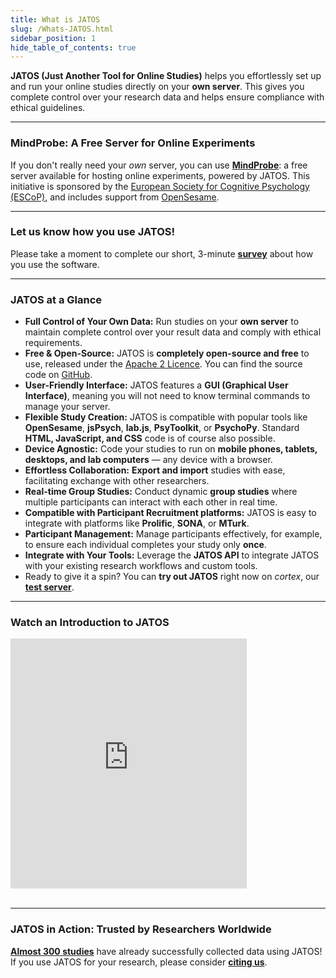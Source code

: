 ```yaml
---
title: What is JATOS
slug: /Whats-JATOS.html
sidebar_position: 1
hide_table_of_contents: true
---
```


**JATOS (Just Another Tool for Online Studies)** helps you effortlessly set up and run your online studies directly on your **own server**. This gives you complete control over your research data and helps ensure compliance with ethical guidelines.

-----

### MindProbe: A Free Server for Online Experiments

If you don't really need your *own* server, you can use **[MindProbe](https://mindprobe.eu/)**: a free server available for hosting online experiments, powered by JATOS. This initiative is sponsored by the [European Society for Cognitive Psychology (ESCoP)](https://www.escop.eu/), and includes support from [OpenSesame](https://osdoc.cogsci.nl/).

-----

### Let us know how you use JATOS!

Please take a moment to complete our short, 3-minute **[survey](https://forms.gle/Jtjw4LxpyWVFEtG17)** about how you use the software. 

-----

### JATOS at a Glance

  * **Full Control of Your Own Data:** Run studies on your **own server** to maintain complete control over your result data and comply with ethical requirements.
  * **Free & Open-Source:** JATOS is **completely open-source and free** to use, released under the [Apache 2 Licence](http://www.apache.org/licenses/LICENSE-2.0.html). You can find the source code on [GitHub](https://github.com/JATOS/JATOS).
  * **User-Friendly Interface:** JATOS features a **GUI (Graphical User Interface)**, meaning you will not need to know terminal commands to manage your server.
  * **Flexible Study Creation:** JATOS is compatible with popular tools like **OpenSesame**, **jsPsych**, **lab.js**, **PsyToolkit**, or **PsychoPy**. Standard **HTML, JavaScript, and CSS** code is of course also possible.
  * **Device Agnostic:** Code your studies to run on **mobile phones, tablets, desktops, and lab computers** — any device with a browser.
  * **Effortless Collaboration:** **Export and import** studies with ease, facilitating exchange with other researchers.
  * **Real-time Group Studies:** Conduct dynamic **group studies** where multiple participants can interact with each other in real time.
  * **Compatible with Participant Recruitment platforms:** JATOS is easy to integrate with platforms like **Prolific**, **SONA**, or **MTurk**.
  * **Participant Management:** Manage participants effectively, for example, to ensure each individual completes your study only **once**.
  * **Integrate with Your Tools:** Leverage the **JATOS API** to integrate JATOS with your existing research workflows and custom tools.
  * Ready to give it a spin? You can **try out JATOS** right now on *cortex*, our **[test server](JATOS-Tryout-Server.html)**.

-----

### Watch an Introduction to JATOS

<iframe width="75%" height="400" src="https://www.youtube.com/embed/J1ELazppklQ" frameBorder="0" allow="accelerometer; autoplay; clipboard-write; encrypted-media; gyroscope; picture-in-picture" allowFullScreen></iframe>
<br /><br />

-----

### JATOS in Action: Trusted by Researchers Worldwide

**[Almost 300 studies](Papers-Citing-JATOS.html)** have already successfully collected data using JATOS! If you use JATOS for your research, please consider **[citing us](http://journals.plos.org/plosone/article?id=10.1371/journal.pone.0130834)**.
